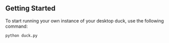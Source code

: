 ## Getting Started

To start running your own instance of your desktop duck, use the following command:

    python duck.py
